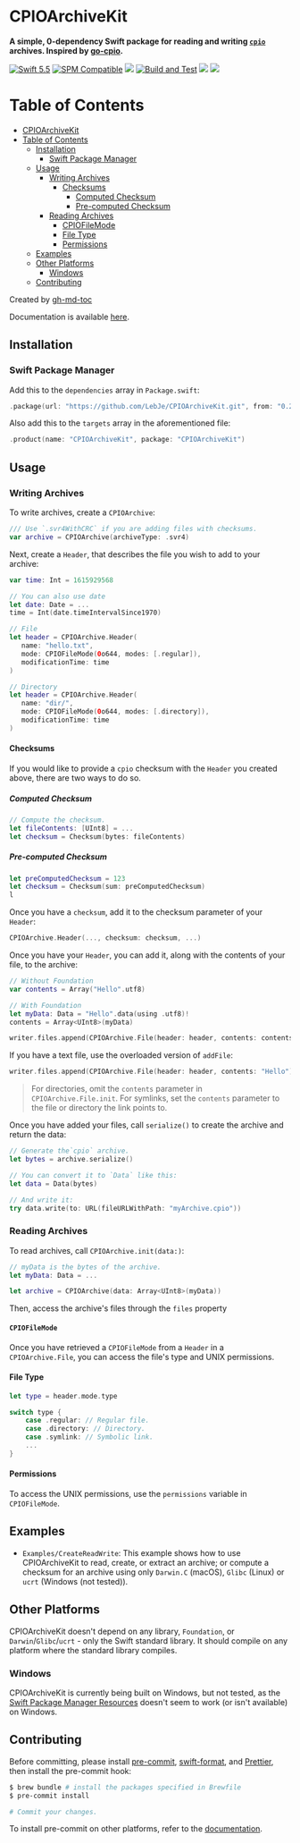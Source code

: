 # CPIOArchiveKit

**A simple, 0-dependency Swift package for reading and writing [`cpio`](https://en.wikipedia.org/wiki/Cpio) archives. Inspired by [go-cpio](https://github.com/cavaliercoder/go-cpio).**

[![Swift 5.5](https://img.shields.io/badge/Swift-5.5-brightgreen?logo=swift)](https://swift.org)
[![SPM Compatible](https://img.shields.io/badge/SPM-compatible-brightgreen.svg)](https://swift.org/package-manager)
[![](https://img.shields.io/github/v/tag/LebJe/CPIOArchiveKit)](https://github.com/LebJe/CPIOArchiveKit/releases)
[![Build and Test](https://github.com/LebJe/CPIOArchiveKit/workflows/Build%20and%20Test/badge.svg)](https://github.com/LebJe/CPIOArchiveKit/actions?query=workflow%3A%22Build+and+Test%22)
[![](https://img.shields.io/endpoint?url=https%3A%2F%2Fswiftpackageindex.com%2Fapi%2Fpackages%2FLebJe%2FCPIOArchiveKit%2Fbadge%3Ftype%3Dswift-versions)](https://swiftpackageindex.com/LebJe/CPIOArchiveKit)
[![](https://img.shields.io/endpoint?url=https%3A%2F%2Fswiftpackageindex.com%2Fapi%2Fpackages%2FLebJe%2FCPIOArchiveKit%2Fbadge%3Ftype%3Dplatforms)](https://swiftpackageindex.com/LebJe/CPIOArchiveKit)

# Table of Contents

<!--ts-->

-   [CPIOArchiveKit](#cpioarchivekit)
-   [Table of Contents](#table-of-contents)
    -   [Installation](#installation)
        -   [Swift Package Manager](#swift-package-manager)
    -   [Usage](#usage)
        -   [Writing Archives](#writing-archives)
            -   [Checksums](#checksums)
                -   [Computed Checksum](#computed-checksum)
                -   [Pre\-computed Checksum](#pre-computed-checksum)
        -   [Reading Archives](#reading-archives)
            -   [CPIOFileMode](#cpiofilemode)
            -   [File Type](#file-type)
            -   [Permissions](#permissions)
    -   [Examples](#examples)
    -   [Other Platforms](#other-platforms)
        -   [Windows](#windows)
    -   [Contributing](#contributing)

<!-- Added by: lebje, at: Wed Jul 21 10:15:16 EDT 2021 -->

<!--te-->

Created by [gh-md-toc](https://github.com/ekalinin/github-markdown-toc.go)

Documentation is available [here](https://lebje.github.io/CPIOArchiveKit/documentation/cpioarchivekit/).

## Installation

### Swift Package Manager

Add this to the `dependencies` array in `Package.swift`:

```swift
.package(url: "https://github.com/LebJe/CPIOArchiveKit.git", from: "0.2.0")
```

Also add this to the `targets` array in the aforementioned file:

```swift
.product(name: "CPIOArchiveKit", package: "CPIOArchiveKit")
```

## Usage

### Writing Archives

To write archives, create a `CPIOArchive`:

```swift
/// Use `.svr4WithCRC` if you are adding files with checksums.
var archive = CPIOArchive(archiveType: .svr4)
```

Next, create a `Header`, that describes the file you wish to add to your archive:

```swift
var time: Int = 1615929568

// You can also use date
let date: Date = ...
time = Int(date.timeIntervalSince1970)

// File
let header = CPIOArchive.Header(
   name: "hello.txt",
   mode: CPIOFileMode(0o644, modes: [.regular]),
   modificationTime: time
)

// Directory
let header = CPIOArchive.Header(
   name: "dir/",
   mode: CPIOFileMode(0o644, modes: [.directory]),
   modificationTime: time
)
```

#### Checksums

If you would like to provide a `cpio` checksum with the `Header` you created above, there are two ways to do so.

##### Computed Checksum

```swift
// Compute the checksum.
let fileContents: [UInt8] = ...
let checksum = Checksum(bytes: fileContents)
```

##### Pre-computed Checksum

```swift
let preComputedChecksum = 123
let checksum = Checksum(sum: preComputedChecksum)
l
```

Once you have a `checksum`, add it to the checksum parameter of your `Header`:

```swift
CPIOArchive.Header(..., checksum: checksum, ...)
```

Once you have your `Header`, you can add it, along with the contents of your file, to the archive:

```swift
// Without Foundation
var contents = Array("Hello".utf8)

// With Foundation
let myData: Data = "Hello".data(using .utf8)!
contents = Array<UInt8>(myData)

writer.files.append(CPIOArchive.File(header: header, contents: contents))
```

If you have a text file, use the overloaded version of `addFile`:

```swift
writer.files.append(CPIOArchive.File(header: header, contents: "Hello"))
```

> For directories, omit the `contents` parameter in `CPIOArchive.File.init`. For symlinks, set the `contents` parameter to the file or directory the link points to.

Once you have added your files, call `serialize()` to create the archive and return the data:

```swift
// Generate the`cpio` archive.
let bytes = archive.serialize()

// You can convert it to `Data` like this:
let data = Data(bytes)

// And write it:
try data.write(to: URL(fileURLWithPath: "myArchive.cpio"))
```

### Reading Archives

To read archives, call `CPIOArchive.init(data:)`:

```swift
// myData is the bytes of the archive.
let myData: Data = ...

let archive = CPIOArchive(data: Array<UInt8>(myData))
```

Then, access the archive's files through the `files` property

#### `CPIOFileMode`

Once you have retrieved a `CPIOFileMode` from a `Header` in a `CPIOArchive.File`, you can access the file's type and UNIX permissions.

#### File Type

```swift
let type = header.mode.type

switch type {
	case .regular: // Regular file.
	case .directory: // Directory.
	case .symlink: // Symbolic link.
	...
}
```

#### Permissions

To access the UNIX permissions, use the `permissions` variable in `CPIOFileMode`.

## Examples

-   `Examples/CreateReadWrite`: This example shows how to use CPIOArchiveKit to read, create, or extract an archive; or compute a checksum for an archive using only `Darwin.C` (macOS), `Glibc` (Linux) or `ucrt` (Windows (not tested)).

## Other Platforms

CPIOArchiveKit doesn't depend on any library, `Foundation`, or `Darwin`/`Glibc`/`ucrt` - only the Swift standard library. It should compile on any platform where the standard library compiles.

### Windows

CPIOArchiveKit is currently being built on Windows, but not tested, as the [Swift Package Manager Resources](https://github.com/apple/swift-evolution/blob/main/proposals/0271-package-manager-resources.md) doesn't seem to work (or isn't available) on Windows.

## Contributing

Before committing, please install [pre-commit](https://pre-commit.com), [swift-format](https://github.com/nicklockwood/SwiftFormat), and [Prettier](https://prettier.io), then install the pre-commit hook:

```bash
$ brew bundle # install the packages specified in Brewfile
$ pre-commit install

# Commit your changes.
```

To install pre-commit on other platforms, refer to the [documentation](https://pre-commit.com/#install).
